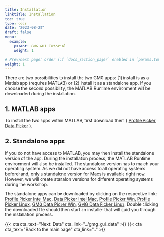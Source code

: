 ```yaml
---
title: Installation
linktitle: Installation
toc: true
type: docs
date: "2023-08-28"
draft: false
menu:
  example:
    parent: GMG GUI Tutorial
    weight: 1

# Prev/next pager order (if `docs_section_pager` enabled in `params.toml`)
weight: 1
---
```

There are two possibilities to install the two GMG apps: (1) install is as a Matlab app (requires MATLAB) or (2) install it as a standalone app. If you choose the second possibility, the MATLAB Runtime environment will be downloaded during the installation. 

## 1. MATLAB apps
To install the two apps within MATLAB, first download them ( [Profile Picker](https://myfiles.uni-bayreuth.de/filr/public-link/file-download/043490a48a3aba9d018a457677b61cf0/81263/-6817355882462998366/ProfileSelection.mlappinstall), [Data Picker](https://myfiles.uni-bayreuth.de/filr/public-link/file-download/043490a48a3aba9d018a457677da1cf4/81262/-7085908668330488526/GMGDataPicker.mlappinstall) ). 


## 2. Standalone apps
If you do not have access to MATLAB, you may then install the standalone version of the app. During the installation process, the MATLAB Runtime environment will also be installed. The standalone version has to match your operating system. As we did not have access to all operating systems beforehand, only a standalone version for Macs is available right now. However, we will create stanalon versions for different operating systems during the workshop. 

The standalone apps can be downloaded by clicking on the respective link: 
[Profile Picker Intel Mac](https://myfiles.uni-bayreuth.de/filr/public-link/file-download/043490a48a3aba9d018a458388191d30/81265/-2833648125223114224/ProfileSelection_IntelMac.zip), [Data Picker Intel Mac](https://myfiles.uni-bayreuth.de/filr/public-link/file-download/043490a48a3aba9d018a458388461d34/81264/7717492506916493435/GMGDataPicker_IntelMac.zip), [Profile Picker Win](https://myfiles.uni-bayreuth.de/filr/public-link/file-download/043490a58a3abaae018a4b159ee44961/81296/6661181477785012146/ProfileSelection_Win.exe), [Profile Picker Linux](https://myfiles.uni-bayreuth.de/filr/public-link/file-download/043490a58a3abaae018a4b27930b498c/81298/-2193537999682260750/ProfileSelection_Linux.install), [GMG Data Picker Win](https://myfiles.uni-bayreuth.de/filr/public-link/file-download/043490a58a3abaae018a4b3df27b499b/81300/4364483070845544323/GMGDataPicker_Win.exe), [GMG Data Picker Linux](https://myfiles.uni-bayreuth.de/filr/public-link/file-download/043490a58a3abaae018a4b2793394990/81299/-629886852228712367/GMGDataPicker_Linux.install). Double clicking the downloaded file should then start an installer that will guid you through the installation process.

{{< cta cta_text="Next: Data" cta_link="../gmg_gui_data" >}} 
{{< cta cta_text="Back to the main page" cta_link=".." >}} 





